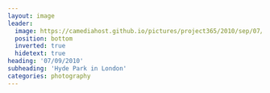 ```yaml
---
layout: image
leader:
  image: https://camediahost.github.io/pictures/project365/2010/sep/07/070910.jpg
  position: bottom
  inverted: true
  hidetext: true
heading: '07/09/2010'
subheading: 'Hyde Park in London'
categories: photography
---
```

